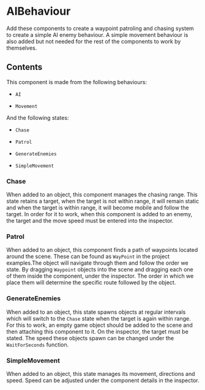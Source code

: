 # AIBehaviour

Add these components to create a waypoint patroling and chasing system to create a simple AI enemy behaviour.
A simple movement behaviour is also added but not needed for the rest of the components to work by themselves.

## Contents

This component is made from the following behaviours:

- `AI`

- `Movement`

And the following states:

- `Chase`

- `Patrol`

- `GenerateEnemies`

- `SimpleMovement`


### Chase

When added to an object, this component manages the chasing range. This state retains a target, when the target is not within range, it will remain static and when the target is within range, it will become mobile and follow the target. In order for it to work, when this component is added to an enemy, the target and the move speed must be entered into the inspector.

### Patrol

When added to an object, this component finds a path of waypoints located around the scene. These can be found as ``WayPoint`` in the project examples.The object will navigate through them and follow the order we state. By dragging ``Waypoint`` objects into the scene and dragging each one of them inside the component, under the inspector. The order in which we place them will determine the specific route followed by the object.

### GenerateEnemies

When added to an object, this state spawns objects at regular intervals which will switch to the ``Chase`` state when the target is again within range. For this to work, an empty game object should be added to the scene and then attaching this component to it. On the inspector, the target must be stated. The speed these objects spawn can be changed under the ``WaitForSeconds`` function.


### SimpleMovement

When added to an object, this state manages its movement, directions and speed. Speed can be adjusted under the component details in the inspector. 


